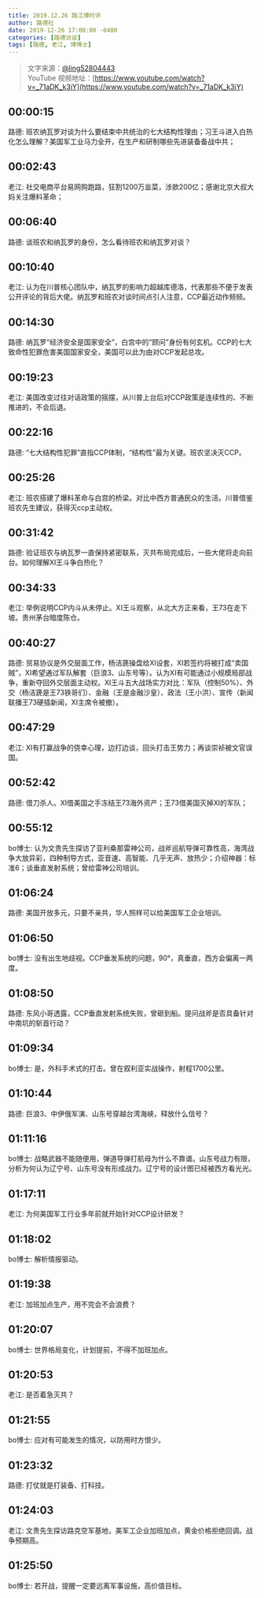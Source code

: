 ```yaml
---
title: 2019.12.26 路江博时评
author: 路德社
date: 2019-12-26 17:00:00 -0400
categories: [路德访谈]
tags: [路德, 老江, 博博士]
---
```


> 文字来源：[@ling52804443](https://twitter.com/ling52804443)  
> YouTube 视频地址：[https://www.youtube.com/watch?v=_71aDK_k3iY](https://www.youtube.com/watch?v=_71aDK_k3iY)

## 00:00:15

路德: 班农纳瓦罗对谈为什么要结束中共统治的七大结构性理由；习王斗进入白热化怎么理解？美国军工业马力全开，在生产和研制哪些先进装备备战中共；

## 00:02:43

老江: 社交电商平台易网购跑路，狂割1200万韭菜，涉款200亿；感谢北京大叔大妈关注爆料革命；

## 00:06:40

路德: 谈班农和纳瓦罗的身份，怎么看待班农和纳瓦罗对谈？

## 00:10:40

老江: 认为在川普核心团队中，纳瓦罗的影响力超越库德洛，代表那些不便于发表公开评论的背后大佬。纳瓦罗和班农对谈时间点引人注意，CCP最近动作频频。

## 00:14:30

路德: 纳瓦罗“经济安全是国家安全”，白宫中的“顾问”身份有何玄机。CCP的七大致命性犯罪危害美国国家安全，美国可以此为由对CCP发起总攻。

## 00:19:23

老江: 美国改变过往对话政策的摇摆，从川普上台后对CCP政策是连续性的、不断推进的，不会后退。

## 00:22:16

路德: “七大结构性犯罪”直指CCP体制，“结构性”最为关键。班农坚决灭CCP。

## 00:25:26

老江: 班农搭建了爆料革命与白宫的桥梁。对比中西方普通民众的生活。川普借鉴班农先生建议，获得灭ccp主动权。

## 00:31:42

路德: 验证班农与纳瓦罗一直保持紧密联系，灭共布局完成后，一些大佬将走向前台。如何理解XI王斗争白热化？

## 00:34:33

老江: 举例说明CCP内斗从未停止。XI王斗观察，从北大方正来看，王73在走下坡。贵州茅台暗度陈仓。

## 00:40:27

路德: 贸易协议是外交层面工作，杨洁篪操盘给XI设套，XI若签约将被打成“卖国贼”，XI希望通过军队解套（巨浪3、山东号等）。认为XI有可能通过小规模局部战争，重新夺回外交层面主动权。XI王斗五大战场实力对比：军队（控制50%）、外交（杨洁篪是王73铁哥们）、金融（王是金融沙皇）、政法（王小洪）、宣传（新闻联播王73硬插新闻，XI主席令被撤）。

## 00:47:29

老江: XI有打赢战争的侥幸心理，边打边谈，回头打击王势力；再谈崇祯被文官误国。

## 00:52:42

路德: 借刀杀人。XI借美国之手冻结王73海外资产；王73借美国灭掉XI的军队；

## 00:55:12

bo博士: 认为文贵先生探访了亚利桑那雷神公司，战斧巡航导弹可靠性高，海湾战争大放异彩，四种制导方式，亚音速、高智能、几乎无声、放热少；介绍神器：标准6；谈垂直发射系统；曾给雷神公司培训。

## 01:06:24

路德: 美国开放多元，只要不亲共，华人照样可以给美国军工企业培训。

## 01:06:50

bo博士: 没有出生地歧视。CCP垂发系统的问题，90°，真垂直，西方会偏离一两度。

## 01:08:50

路德: 东风小哥透露，CCP垂直发射系统失败，曾砸到船。提问战斧是否具备针对中南坑的斩首行动？

## 01:09:34

bo博士: 是，外科手术式的打击。曾在叙利亚实战操作，射程1700公里。

## 01:10:44

路德: 巨浪3、中伊俄军演、山东号穿越台湾海峡，释放什么信号？

## 01:11:16

bo博士: 战略武器不能随便用，弹道导弹打航母为什么不靠谱。山东号战力有限，分析为何认为辽宁号、山东号没有形成战力。辽宁号的设计图已经被西方看光光。

## 01:17:11

老江: 为何美国军工行业多年前就开始针对CCP设计研发？

## 01:18:02

bo博士: 解析情报驱动。

## 01:19:38

老江: 加班加点生产，用不完会不会浪费？

## 01:20:07

bo博士: 世界格局变化，计划提前，不得不加班加点。

## 01:20:53

老江: 是否着急灭共？

## 01:21:55

bo博士: 应对有可能发生的情况，以防用时方恨少。

## 01:23:32

路德: 打仗就是打装备、打科技。

## 01:24:03

老江: 文贵先生探访路克空军基地，美军工企业加班加点，黄金价格拒绝回调。战争预期高。

## 01:25:50

bo博士: 若开战，提醒一定要远离军事设施，高价值目标。

